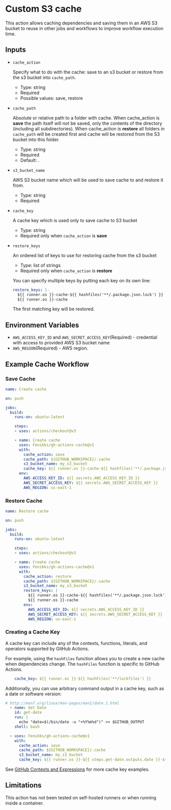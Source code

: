 # Custom S3 cache

This action allows caching dependencies and saving them in an AWS S3 bucket to reuse in other jobs and workflows to improve workflow execution time.


## Inputs

* `cache_action`

  Specify what to do with the cache: save to an s3 bucket or restore from the s3 bucket into `cache_path`. 

  - Type: string
  - Required
  - Possible values: save, restore

* `cache_path`

  Absolute or relative path to a folder with cache. When cache_action is **save** the path itself will not be saved, only the contents of the directory (including all subdirectories). When cache_action is **restore** all folders in `cache_path` will be created first and cache will be restored from the S3 bucket into this folder.
  
  - Type: string
  - Required
  - Default: .

* `s3_bucket_name`
  
  AWS S3 bucket name which will be used to save cache to and restore it from. 

  - Type: string
  - Required

* `cache_key`
  
  A cache key which is used only to save cache to S3 bucket
  
  - Type: string
  - Required only when `cache_action` is **save**

* `restore_keys`
  
  An ordered list of keys to use for restoring cache from the s3 bucket

  - Type: list of strings
  - Required only when `cache_action` is **restore**

  You can specify multiple keys by putting each key on its own line:
    ```yaml
    restore_keys: |-
      ${{ runner.os }}-cache-${{ hashfiles('**/.package.json.lock') }}
      ${{ runner.os }}-cache
    ```
  The first matching key will be restored. 

## Environment Variables

- `AWS_ACCESS_KEY_ID` and `AWS_SECRET_ACCESS_KEY`(Required) - credential with  access to provided AWS S3 bucket name
- `AWS_REGION`(Required) - AWS region.

## Example Cache Workflow

### Save Cache

```yaml
name: Create cache

on: push

jobs:
  build:
    runs-on: ubuntu-latest

    steps:
    - uses: actions/checkout@v3

    - name: Create cache
      uses: Fenikks/gh-actions-cache@v1
      with:
        cache_action: save
        cache_path: ${GITHUB_WORKSPACE}/.cache
        s3_bucket_name: my_s3_bucket
        cache_key: ${{ runner.os }}-cache-${{ hashfiles('**/.package.json.lock') }}
      env:
        AWS_ACCESS_KEY_ID: ${{ secrets.AWS_ACCESS_KEY_ID }}
        AWS_SECRET_ACCESS_KEY: ${{ secrets.AWS_SECRET_ACCESS_KEY }}
        AWS_REGION: us-east-1

```

### Restore Cache

```yaml
name: Restore cache

on: push

jobs:
  build:
    runs-on: ubuntu-latest

    steps:
    - uses: actions/checkout@v3

    - name: Create cache
      uses: Fenikks/gh-actions-cache@v1
      with:
        cache_action: restore
        cache_path: ${GITHUB_WORKSPACE}/.cache
        s3_bucket_name: my_s3_bucket
        restore_keys: |
          ${{ runner.os }}-cache-${{ hashfiles('**/.package.json.lock') }}
          ${{ runner.os }}-cache
        env:
          AWS_ACCESS_KEY_ID: ${{ secrets.AWS_ACCESS_KEY_ID }}
          AWS_SECRET_ACCESS_KEY: ${{ secrets.AWS_SECRET_ACCESS_KEY }}
          AWS_REGION: us-east-1
```

### Creating a Cache Key
A cache key can include any of the contexts, functions, literals, and operators supported by GitHub Actions.

For example, using the `hashFiles` function allows you to create a new cache when dependencies change. The `hashFiles` function is specific to GitHub Actions.

```yaml
    cache_key: ${{ runner.os }}-${{ hashFiles('**/lockfiles') }}
```

Additionally, you can use arbitrary command output in a cache key, such as a date or software version:

  
```yaml 
# http://man7.org/linux/man-pages/man1/date.1.html
  - name: Get Date
    id: get-date
    run: |
      echo "date=$(/bin/date -u "+%Y%m%d")" >> $GITHUB_OUTPUT
    shell: bash

  - uses: Fenikks/gh-actions-cache@v1
    with:
      cache_action: save
      cache_path: ${GITHUB_WORKSPACE}/.cache
      s3_bucket_name: my_s3_bucket
      cache_key: ${{ runner.os }}-${{ steps.get-date.outputs.date }}-${{ hashFiles('**/lockfiles') }}

```

See [GitHub Contexts and Expressions](https://docs.github.com/en/actions/learn-github-actions/contexts#github-context) for more cache key examples.

##  Limitations

This action has not been tested on self-hosted runners or when running inside a container.

